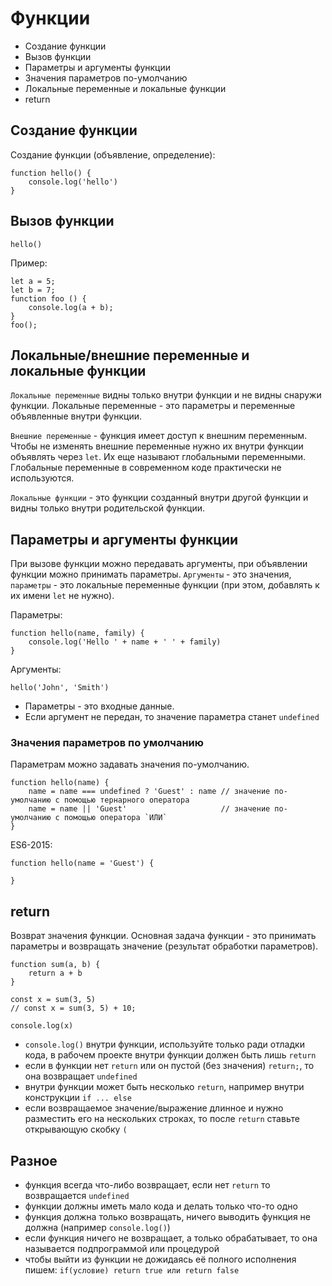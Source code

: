 # Функции
- Создание функции
- Вызов функции
- Параметры и аргументы функции
- Значения параметров по-умолчанию
- Локальные переменные и локальные функции
- return

## Создание функции
Создание функции (объявление, определение):

    function hello() {
        console.log('hello')
    }

## Вызов функции
    hello()

Пример:

    let a = 5;
    let b = 7;
    function foo () {
        console.log(a + b);
    }
    foo();

## Локальные/внешние переменные и локальные функции
`Локальные переменные` видны только внутри функции и не видны снаружи функции. Локальные переменные - это параметры и переменные объявленные внутри функции.

`Внешние переменные` - функция имеет доступ к внешним переменным. Чтобы не изменять внешние переменные нужно их внутри функции объявлять через `let`. Их еще называют глобальными переменными. Глобальные переменные в современном коде практически не используются.

`Локальные функции` - это функции созданный внутри другой функции и видны только внутри родительской функции.

## Параметры и аргументы функции
При вызове функции можно передавать аргументы, при объявлении функции можно принимать параметры. `Аргументы` - это значения, `параметры` - это локальные переменные функции (при этом, добавлять к их имени `let` не нужно).

Параметры:

    function hello(name, family) {
        console.log('Hello ' + name + ' ' + family)
    }
    
Аргументы:

    hello('John', 'Smith')

- Параметры - это входные данные.
- Если аргумент не передан, то значение параметра станет `undefined`

### Значения параметров по умолчанию
Параметрам можно задавать значения по-умолчанию.

    function hello(name) {
        name = name === undefined ? 'Guest' : name // значение по-умолчанию с помощью тернарного оператора
        name = name || 'Guest'                     // значение по-умолчанию с помощью оператора `ИЛИ`
    }

ES6-2015:

    function hello(name = 'Guest') {
    
    }

## return
Возврат значения функции. Основная задача функции - это принимать параметры и возвращать значение (результат обработки параметров).

    function sum(a, b) {
        return a + b
    }

    const x = sum(3, 5)
    // const x = sum(3, 5) + 10;

    console.log(x)

- `console.log()` внутри функции, используйте только ради отладки кода, в рабочем проекте внутри функции должен быть лишь `return`
- если в функции нет `return` или он пустой (без значения) `return;`, то она возвращает `undefined`
- внутри функции может быть несколько `return`, например внутри конструкции `if ... else`
- если возвращаемое значение/выражение длинное и нужно разместить его на нескольких строках, то после `return` ставьте открывающую скобку `(`

## Разное
- функция всегда что-либо возвращает, если нет `return` то возвращается `undefined`
- функции должны иметь мало кода и делать только что-то одно
- функция должна только возвращать, ничего выводить функция не должна (например `console.log()`)
- если функция ничего не возвращает, а только обрабатывает, то она называется подпрограммой или процедурой
- чтобы выйти из функции не дожидаясь её полного исполнения пишем: `if(условие) return true или return false`
